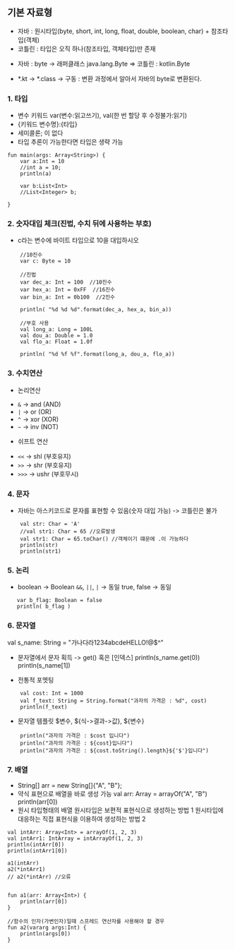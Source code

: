 ## 기본 자료형
* 자바 : 원시타입(byte, short, int, long, float, double, boolean, char) + 참조타입(객체)
* 코틀린 : 타입은 오직 하나(참조타입, 객체타입)만 존재
 - 자바 : byte -> 래퍼클래스 java.lang.Byte
   => 코틀린 : kotlin.Byte
* *.kt -> *.class -> 구동 : 변환 과정에서 알아서 자바의 byte로 변환된다.

### 1. 타입
* 변수 키워드 var(변수:읽고쓰기), val(한 번 할당 후 수정불가:읽기)
* {키워드 변수명}:{타입}
* 세미콜론; 이 없다
* 타입 추론이 가능한다면 타입은 생략 가능

~~~
fun main(args: Array<String>) {
    var a:Int = 10
    //int a = 10;
    println(a)

    var b:List<Int>
    //List<Integer> b;

}
~~~

### 2. 숫자대입 체크(진법, 수치 뒤에 사용하는 부호)
* c라는 변수에 바이트 타입으로 10을 대입하시오
~~~
    //10진수
    var c: Byte = 10

    //진법
    var dec_a: Int = 100  //10진수
    var hex_a: Int = 0xFF  //16진수
    var bin_a: Int = 0b100  //2진수

    println( "%d %d %d".format(dec_a, hex_a, bin_a))

    //부호 사용
    val long_a: Long = 100L
    val dou_a: Double = 1.0
    val flo_a: Float = 1.0f

    println( "%d %f %f".format(long_a, dou_a, flo_a))
~~~


### 3. 수치연산
* 논리연산
 - `&` -> and (AND)
 - ```|``` -> or (OR)
 - ```^``` -> xor (XOR)
 - ```~``` -> inv (NOT)
* 쉬프트 연산
 - ```<<``` -> shl (부호유지)
 - ```>>``` -> shr (부호유지)
 - ```>>>``` -> ushr (부호무시)

### 4. 문자
* 자바는 아스키코드로 문자를 표현할 수 있음(숫자 대입 가능) -> 코틀린은 불가
~~~
    val str: Char = 'A'
    //val str1: Char = 65 //오류발생
    val str1: Char = 65.toChar() //객체이기 떄문에 .이 가능하다
    println(str)
    println(str1)
~~~

### 5. 논리
* boolean -> Boolean
   `&&`, `||`, `|` -> 동일
   true, false -> 동일
~~~
   var b_flag: Boolean = false
   println( b_flag )
~~~

### 6. 문자열

val s_name: String = "가나다라1234abcdeHELLO!@$^"

* 문자열에서 문자 획득 -> get() 혹은 [인덱스]
    println(s_name.get(0))
    println(s_name[1])
    
* 전통적 포멧팅
~~~
    val cost: Int = 1000
    val f_text: String = String.format("과자의 가격은 : %d", cost)
    println(f_text)
~~~
* 문자열 템플릿 $변수, ${식->결과->값}, ${변수}
~~~
    println("과자의 가격은 : $cost 입니다")
    println("과자의 가격은 : ${cost}입니다")
    println("과자의 가격은 : ${cost.toString().length}${'$'}입니다")
~~~



### 7. 배열
* String[] arr = new String[]{"A", "B"};
* 약식 표현으로 배열을 바로 생성 가능
    val arr: Array<String> = arrayOf("A", "B")
    println(arr[0])
* 원시 타입형태의 배열
     원시타입은 보편적 표현식으로 생성하는 방법 1
     원시타입에 대응하는 직접 표현식을 이용하여 생성하는 방법 2

~~~
val intArr: Array<Int> = arrayOf(1, 2, 3)
val intArr1: IntArray = intArrayOf(1, 2, 3)
println(intArr[0])
println(intArr1[0])

a1(intArr)
a2(*intArr1)
// a2(*intArr) //오류


fun a1(arr: Array<Int>) {
    println(arr[0])
}

//함수의 인자(가변인자)일때 스프레드 연산자를 사용해야 할 경우
fun a2(vararg args:Int) {
    println(args[0])
}
~~~
